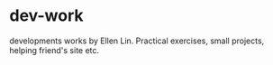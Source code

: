 # dev-work
developments works by Ellen Lin.
Practical exercises, small projects, helping friend's site etc.

